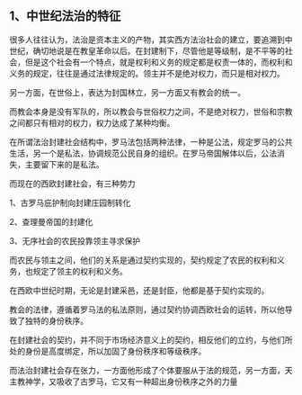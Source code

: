 <h2>1、中世纪法治的特征</h2><p data-pid="AD-x-OlE">很多人往往认为，法治是资本主义的产物，其实西方法治社会的建立，要追溯到中世纪，确切地说是在教皇革命以后。在封建制下，尽管他是等级制，是不平等的社会，但是这个社会有一个特点，就是权利和义务的规定都是权责一体的，而权利和义务的规定，往往是通过法律规定的。领主并不是绝对权力，而只是相对权力。</p><p data-pid="k1h5Ni0v">另一方面，在世俗上，表达为封国林立，另一方面又有教会的统一。</p><p data-pid="As15xnQk">而教会本身是没有军队的，所以教会与世俗权力之间，不是绝对权力，世俗和宗教之间都只有相对的权力，权力达成了某种均衡。</p><p data-pid="gz79g5aQ">在所谓法治封建社会结构中，罗马法包括两种法律，一种是公法，规定罗马的公共生活，另一个是私法，协调规范公民自身的组织。在罗马帝国解体以后，公法消失，主要留下来的是私法。</p><p data-pid="Fucz8-Eb">而现在的西欧封建社会，有三种势力</p><p data-pid="an_QFqAs">1、古罗马庇护制向封建庄园制转化</p><p data-pid="2X0U0kf4">2、查理曼帝国的封建化</p><p data-pid="t3o2N_Kz">3、无序社会的农民投靠领主寻求保护</p><p data-pid="Q5vywBH6">而农民与领主之间，他们的关系是通过契约实现的，契约规定了农民的权利和义务，也规定了领主的权利和义务。</p><p data-pid="1UesYKLv">在西欧中世纪时期，无论是封建采邑，还是封臣，他都是基于契约实现的。</p><p data-pid="moPdZi9c">教会的法律，遵循着罗马法的私法原则，通过契约协调西欧社会的运转，所以他导致了独特的身份秩序。</p><p data-pid="349yT9na">在封建社会的契约，并不同于市场经济意义上的契约，相反他们的立约，与他们所处的身份是高度绑定，所以加固了身份秩序和等级秩序。</p><p data-pid="yZ5e-Kpe">而法治封建社会存在张力，一方面他形成了个体要服从于法的规范，另一方面，天主教神学，又吸收了古罗马，它又有一种超出身份秩序之外的力量</p><p></p><p></p><p></p><p></p><p></p><p></p><p></p><p></p><p></p><p></p><p></p><p></p><p></p><p></p><p></p><p></p>